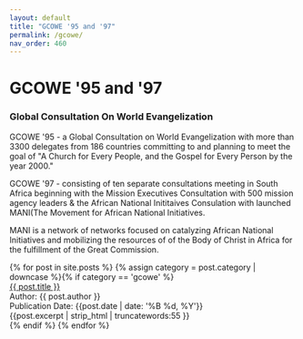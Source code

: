```yaml
---
layout: default
title: "GCOWE '95 and '97"
permalink: /gcowe/
nav_order: 460
---
```

<h1 class="category-title">GCOWE '95 and '97</h1>
<h3>Global Consultation On World Evangelization</h3>
<p>GCOWE '95 - a Global Consultation on World Evangelization with more than 3300 delegates from 186 countries committing to and planning to meet the goal of "A Church for Every People, and the Gospel for Every Person by the year 2000."</p>
<p>GCOWE '97 - consisting of ten separate consultations meeting in South Africa beginning with the Mission Executives Consultation with 500 mission agency leaders & the African National Inititaives Consulation with launched MANI(The Movement for African National Initiatives.</p>
<p>MANI is a network of networks focused on catalyzing African National Initiatives and mobilizing the resources of of the Body of Christ in Africa for the fulfillment of the Great Commission.</p>

<div class="article-container">
  {% for post in site.posts %}
    {% assign category = post.category | downcase %}{% if category == 'gcowe' %}
      <div class="article-list">
        <div class="article-category"></div>
        <div class="article-summary">
          <a href="{{ post.url | prepend: site.baseurl }}">{{ post.title }}</a><br>
          <div class="author">Author: {{ post.author }}</div>
          <div class="publication-date">Publication Date: <time datetime="{{post.date | date: '%F'}}">{{post.date | date: '%B %d, %Y'}}</time></div>
          <div class="excerpt">{{post.excerpt | strip_html | truncatewords:55 }}</div>
        </div>
      </div>
    {% endif %}
  {% endfor %}
</div>
